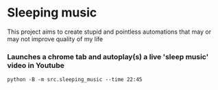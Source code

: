 # Sleeping music

This project aims to create stupid and pointless automations that may or may not improve quality of my life <br>

### Launches a chrome tab and autoplay(s) a live 'sleep music' video in Youtube
```
python -B -m src.sleeping_music --time 22:45
```